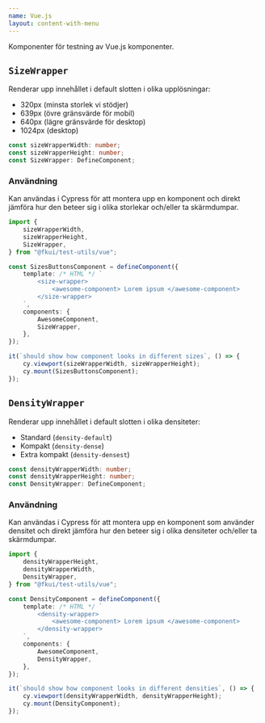 ```yaml
---
name: Vue.js
layout: content-with-menu
---
```


Komponenter för testning av Vue.js komponenter.

## `SizeWrapper`

Renderar upp innehållet i default slotten i olika upplösningar:

- 320px (minsta storlek vi stödjer)
- 639px (övre gränsvärde för mobil)
- 640px (lägre gränsvärde för desktop)
- 1024px (desktop)

```ts
const sizeWrapperWidth: number;
const sizeWrapperHeight: number;
const SizeWrapper: DefineComponent;
```

### Användning

Kan användas i Cypress för att montera upp en komponent och direkt jämföra hur den beteer sig i olika storlekar och/eller ta skärmdumpar.

```ts
import {
    sizeWrapperWidth,
    sizeWrapperHeight,
    SizeWrapper,
} from "@fkui/test-utils/vue";

const SizesButtonsComponent = defineComponent({
    template: /* HTML */ `
        <size-wrapper>
            <awesome-component> Lorem ipsum </awesome-component>
        </size-wrapper>
    `,
    components: {
        AwesomeComponent,
        SizeWrapper,
    },
});

it(`should show how component looks in different sizes`, () => {
    cy.viewport(sizeWrapperWidth, sizeWrapperHeight);
    cy.mount(SizesButtonsComponent);
});
```

## `DensityWrapper`

Renderar upp innehållet i default slotten i olika densiteter:

- Standard (`density-default`)
- Kompakt (`density-dense`)
- Extra kompakt (`density-densest`)

```ts
const densityWrapperWidth: number;
const densityWrapperHeight: number;
const DensityWrapper: DefineComponent;
```

### Användning

Kan användas i Cypress för att montera upp en komponent som använder densitet och direkt jämföra hur den beteer sig i olika densiteter och/eller ta skärmdumpar.

```ts
import {
    densityWrapperHeight,
    densityWrapperWidth,
    DensityWrapper,
} from "@fkui/test-utils/vue";

const DensityComponent = defineComponent({
    template: /* HTML */ `
        <density-wrapper>
            <awesome-component> Lorem ipsum </awesome-component>
        </density-wrapper>
    `,
    components: {
        AwesomeComponent,
        DensityWrapper,
    },
});

it(`should show how component looks in different densities`, () => {
    cy.viewport(densityWrapperWidth, densityWrapperHeight);
    cy.mount(DensityComponent);
});
```
